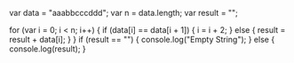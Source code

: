 var data = "aaabbcccddd";
var n = data.length;
var result = "";

for (var i = 0; i < n; i++) {
  if (data[i] == data[i + 1]) {
    i = i + 2;
  } else {
    result = result + data[i];
  }
}
if (result == "") {
  console.log("Empty String");
} else {
  console.log(result);
}
